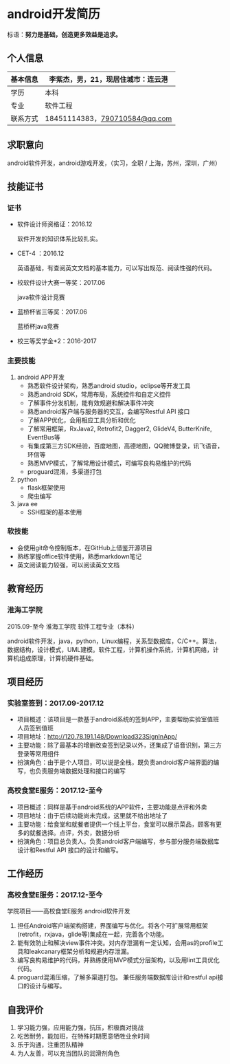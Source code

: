# android开发简历

标语：**努力是基础，创造更多效益是追求。**

## 个人信息

| 基本信息 | 李紫杰，男，21，现居住城市：连云港 |
| -------- | ---------------------------------- |
| 学历     | 本科                               |
| 专业     | 软件工程                           |
| 联系方式 | 18451114383，790710584@qq.com      |

## 求职意向

android软件开发，android游戏开发，（实习，全职 / 上海，苏州，深圳，广州）

## 技能证书

### 证书

- 软件设计师资格证：2016.12

  软件开发的知识体系比较扎实。

- CET-4 ：2016.12

  英语基础，有查阅英文文档的基本能力，可以写出规范、阅读性强的代码。

- 校软件设计大赛一等奖：2017.06

  java软件设计竞赛

- 蓝桥杯省三等奖：2017.06

  蓝桥杯java竞赛

- 校三等奖学金*2：2016-2017

### 主要技能

1. android APP开发
   - 熟悉软件设计架构，熟悉android studio，eclipse等开发工具
   - 熟悉android SDK，常用布局，系统控件和自定义控件
   - 了解事件分发机制，能有效规避和解决事件冲突
   - 熟悉android客户端与服务器的交互，会编写Restful API 接口
   - 了解APP优化，会用相应工具分析和优化
   - 了解常用框架，RxJava2, Retrofit2, Dagger2, GlideV4, ButterKnife, EventBus等
   - 有集成第三方SDK经验，百度地图，高德地图，QQ微博登录，讯飞语音，环信等
   - 熟悉MVP模式，了解常用设计模式，可编写良构易维护的代码
   - proguard混淆，多渠道打包
2. python
   - flask框架使用
   - 爬虫编写
3. java ee
   - SSH框架的基本使用

### 软技能

- 会使用git命令控制版本，在GitHub上借鉴开源项目
- 熟练掌握office软件使用，熟悉markdown笔记
- 英文阅读能力较强，可以阅读英文文档

## 教育经历

### 淮海工学院

2015.09-至今 		淮海工学院 		软件工程专业（本科） 

android软件开发，java，python，Linux编程，关系型数据库，C/C++。算法，数据结构，设计模式，UML建模。软件工程，计算机操作系统，计算机网络，计算机组成原理，计算机硬件基础。

## 项目经历

### 实验室签到：2017.09-2017.12

- 项目概述：该项目是一款基于android系统的签到APP，主要帮助实验室值班人员签到值班
- 项目地址：http://120.78.191.148/Download323SignInApp/
- 主要功能：除了最基本的增删改查签到记录以外，还集成了语音识别，第三方登录等常用组件
- 扮演角色：由于是个人项目，可以说是全栈，既负责android客户端界面的编写，也负责服务端数据处理和接口的编写

### 高校食堂E服务：2017.12-至今

- 项目概述：同样是基于android系统的APP软件，主要功能是点评和外卖
- 项目地址：由于后续功能尚未完成，这里就不给出地址了
- 主要功能：给食堂和就餐者提供一个线上平台，食堂可以展示菜品，顾客有更多的就餐选择。点评，外卖，数据分析
- 扮演角色：项目总负责人。负责android客户端编写，参与部分服务端数据库设计和Restful API 接口的设计和编写。

## 工作经历

### 高校食堂E服务：2017.12-至今 

学院项目——高校食堂E服务 		android软件开发 

1. 担任Android客户端架构搭建，界面编写与优化。将各个可扩展常用框架(retrofit，rxjava，glide等)集成在一起，完善各个功能。
2. 能有效防止和解决view事件冲突。对内存泄漏有一定认知，会用as的profile工具和leakcanary框架分析和规避内存泄漏。  
3. 编写良构易维护的代码，并熟练使用MVP模式分层架构，以及用lint工具优化代码。
4. proguard混淆压缩，了解多渠道打包。 兼任服务端数据库设计和restful api接口的设计与编写。 

## 自我评价

1. 学习能力强，应用能力强，抗压，积极面对挑战
2. 吃苦耐劳，能加班，在特殊时期愿意牺牲业余时间
3. 乐于沟通，注重团队精神
4. 为人友善，可以充当团队的润滑剂角色